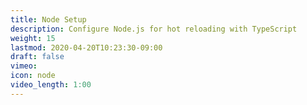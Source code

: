 ```yaml
---
title: Node Setup
description: Configure Node.js for hot reloading with TypeScript
weight: 15
lastmod: 2020-04-20T10:23:30-09:00
draft: false
vimeo: 
icon: node
video_length: 1:00
---
```

